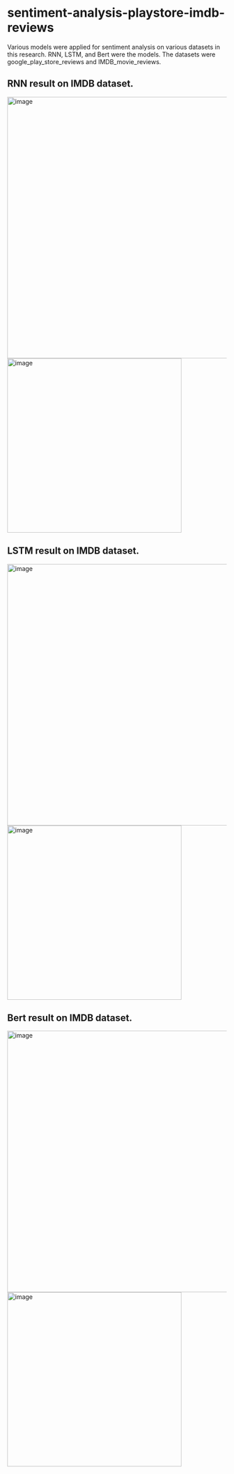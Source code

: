 # sentiment-analysis-playstore-imdb-reviews
Various models were applied for sentiment analysis on various datasets in this research. RNN, LSTM, and Bert were the models. The datasets were google_play_store_reviews and IMDB_movie_reviews.

## RNN result on IMDB dataset.

<img width="600" alt="image" src="https://github.com/kasramojallal1/sentiment-analysis-playstore-imdb-reviews/assets/53012886/85124bbd-5872-4348-8d15-20f9f3f72817">

<img width="400" alt="image" src="https://github.com/kasramojallal1/sentiment-analysis-playstore-imdb-reviews/assets/53012886/52383d3e-ddc2-44dd-8b36-33a1a42ee16f">




## LSTM result on IMDB dataset.

<img width="600" alt="image" src="https://github.com/kasramojallal1/sentiment-analysis-playstore-imdb-reviews/assets/53012886/9b796bb3-ebb3-4a9f-aaea-d23e369438b0">

<img width="400" alt="image" src="https://github.com/kasramojallal1/sentiment-analysis-playstore-imdb-reviews/assets/53012886/c25fa06b-830a-468f-afc2-e8bb792e0031">




## Bert result on IMDB dataset.

<img width="600" alt="image" src="https://github.com/kasramojallal1/sentiment-analysis-playstore-imdb-reviews/assets/53012886/8c843e45-47e4-4a45-9c59-e8bf260cd5cb">

<img width="400" alt="image" src="https://github.com/kasramojallal1/sentiment-analysis-playstore-imdb-reviews/assets/53012886/0a320a28-c495-4745-9cd7-8e5edd6b8d4a">



